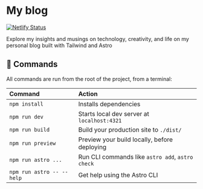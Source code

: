 # My blog

[![Netlify Status](https://api.netlify.com/api/v1/badges/10d6aede-d92e-4ab8-927b-111f07daf21e/deploy-status)](https://app.netlify.com/sites/oresttokovenko/deploys)

Explore my insights and musings on technology, creativity, and life on my personal blog built with Tailwind and Astro

## 🧞 Commands

All commands are run from the root of the project, from a terminal:

| Command                   | Action                                           |
| :------------------------ | :----------------------------------------------- |
| `npm install`             | Installs dependencies                            |
| `npm run dev`             | Starts local dev server at `localhost:4321`      |
| `npm run build`           | Build your production site to `./dist/`          |
| `npm run preview`         | Preview your build locally, before deploying     |
| `npm run astro ...`       | Run CLI commands like `astro add`, `astro check` |
| `npm run astro -- --help` | Get help using the Astro CLI                     |

